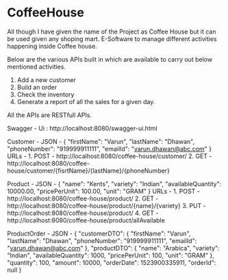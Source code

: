 # CoffeeHouse

All though I have given the name of the Project as Coffee House but it can be used given any shoping mart.
E-Software to manage different activities happening inside Coffee house.

Below are the various APIs built in which are available to carry out below mentioned activities.

1. Add a new customer
2. Build an order
3. Check the inventory
4. Generate a report of all the sales for a given day.

All the APIs are RESTfull APIs.

Swagger - Ui : http://localhost:8080/swagger-ui.html

Customer - 
	JSON - 
		{
    		"firstName": "Varun",
    		"lastName": "Dhawan",
    		"phoneNumber": "919999911111",
    		"emailId": "varun.dhawan@abc.com"
		}
	URLs - 
		1. POST - http://localhost:8080/coffee-house/customer/
		2. GET - http://localhost:8080/coffee-house/customer/{fisrtName}/{lastName}/{phoneNumber}

Product - 
	JSON - 
		{
    		"name": "Kents",
    		"variety": "Indian",
    		"availableQuantity": 10000.00,
    		"pricePerUnit": 100.00,
    		"unit": "GRAM"
		}
	URLs - 
		1. POST - http://localhost:8080/coffee-house/product/
		2. GET - http://localhost:8080/coffee-house/product/{name}/{variety}
		3. PUT - http://localhost:8080/coffee-house/product/
		4. GET - http://localhost:8080/coffee-house/product/allAvailable

ProductOrder -
	JSON - 
		{
    "customerDTO": {
        "firstName": "Varun",
        "lastName": "Dhawan",
        "phoneNumber": "919999911111",
        "emailId": "varun.dhawan@abc.com"
    },
    "productDTO": {
        "name": "Arabica",
        "variety": "Indian",
        "availableQuantity": 1000,
        "pricePerUnit": 100,
        "unit": "GRAM"
    },
    "quantity": 100,
    "amount": 10000,
    "orderDate": 1523900335911,
    "orderId": null
}
